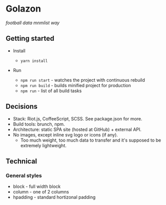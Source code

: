 Golazon
=======

*football data mnmlist way*

## Getting started

* Install
  * `yarn install`

* Run
  * `npm run start` - watches the project with continuous rebuild
  * `npm run build` - builds minified project for production
  * `npm run` - list of all build tasks

## Decisions

* Stack: Riot.js, CoffeeScript, SCSS. See package.json for more.
* Build tools: brunch, npm.
* Architecture: static SPA site (hosted at GitHub) + external API.
* No images, except inline svg logo or icons (if any).
  * Too much weight, too much data to transfer and it's supposed to be extremely lightweight.

## Technical

### General styles

* block - full width block
* column - one of 2 columns
* hpadding - standard hortizonal padding
